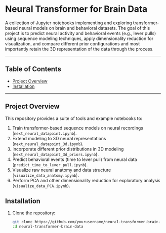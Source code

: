 # Neural Transformer for Brain Data

A collection of Jupyter notebooks implementing and exploring transformer-based neural models on brain and behavioral datasets. The goal of this project is to predict neural activity and behavioral events (e.g., lever pulls) using sequence modeling techniques, apply dimensionality reduction for visualization, and compare different prior configurations and most importantly retain the 3D representation of the data through the process.

---

## Table of Contents

- [Project Overview](#project-overview)
- [Installation](#installation)

---

## Project Overview

This repository provides a suite of tools and example notebooks to:

1. Train transformer-based sequence models on neural recordings (`next_neural_datapoint.ipynb`).
2. Extend modeling to 3D neural representations (`next_neural_datapoint_3d.ipynb`).
3. Incorporate different prior distributions in 3D modeling (`next_neural_datapoint_3d_priors.ipynb`).
4. Predict behavioral events (time to lever pull) from neural data (`predict_time_to_lever_pull.ipynb`).
5. Visualize raw neural anatomy and data structure (`visualize_data_anatomy.ipynb`).
6. Perform PCA and other dimensionality reduction for exploratory analysis (`visualize_data_PCA.ipynb`).

## Installation

1. Clone the repository:
   ```bash
   git clone https://github.com/yourusername/neural-transformer-brain-data.git
   cd neural-transformer-brain-data
